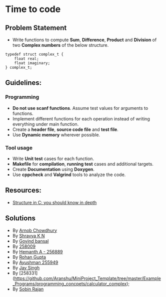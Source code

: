 # Time to code
## Problem Statement
* Write functions to compute **Sum**, **Difference**, **Product** and **Division** of two **Complex numbers** of the below structure.
```
typedef struct complex_t {
    float real;
    float imaginary;
} complex_t;
```

## Guidelines:
### Programming
* **Do not use scanf functions**. Assume test values for arguments to functions.
* Implement different functions for each operation instead of writing everything under main function.
* Create a **header file**,  **source code file** and **test file**.
* Use **Dynamic memory** wherever possible.

### Tool usage
* Write **Unit test** cases for each function.
* **Makefile** for **compilation**, **running test** cases and additional targets.
* Create **Documentation** using **Doxygen**.
* Use **cppcheck** and **Valgrind** tools to analyze the code.

## Resources:
* [Structure in C: you should know in depth](https://aticleworld.com/structure-in-c/)

## Solutions
* By [Arnob Chowdhury](https://github.com/arc-arnob/MiniProject_Template/tree/master/Example_Programs/calculator_complex)
* By [Shravya K N](https://github.com/28-shravya/MiniProject_Template/tree/master/Example_Programs/programming_concpets/calculator_complex)
* By [Govind bansal](https://github.com/govindbansal1309/MiniProject_Template/tree/master/Example_Programs/programming_concpets/calculator_complex)
* By [258009](https://github.com/bgvmysore/Complex_calculator)
* By [Hemanth A - 256889](https://github.com/hemanth-asapu/demoproj1/tree/main/complex_calculator)
* By [Rohan Gupta](https://github.com/256018/Implementing_Calculator)
* By  [Ayushman 255949](https://github.com/255949/Complex_calaculator)
* By [Jay Singh](https://github.com/codemonk-007/LnT-Stepin-Projects/edit/main/calculator_complex)
* By [258331] (https://github.com/Aranshu/MiniProject_Template/tree/master/Example_Programs/programming_concpets/calculator_complex);
* By [Sobin Rajan](https://github.com/sobinrajan1999/Qestions1a-ltts-)
